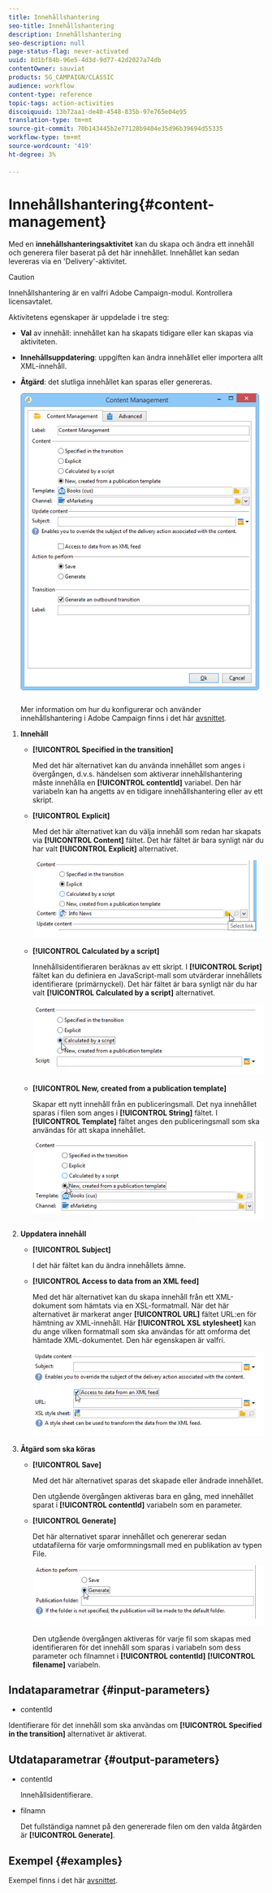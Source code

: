 ```yaml
---
title: Innehållshantering
seo-title: Innehållshantering
description: Innehållshantering
seo-description: null
page-status-flag: never-activated
uuid: 8d1bf84b-96e5-4d3d-9d77-42d2027a74db
contentOwner: sauviat
products: SG_CAMPAIGN/CLASSIC
audience: workflow
content-type: reference
topic-tags: action-activities
discoiquuid: 13b72aa1-de40-4548-835b-97e765e04e95
translation-type: tm+mt
source-git-commit: 70b143445b2e77128b9404e35d96b39694d55335
workflow-type: tm+mt
source-wordcount: '419'
ht-degree: 3%

---
```



# Innehållshantering{#content-management}

Med en **innehållshanteringsaktivitet** kan du skapa och ändra ett innehåll och generera filer baserat på det här innehållet. Innehållet kan sedan levereras via en &#39;Delivery&#39;-aktivitet.

>[!CAUTION]
>
>Innehållshantering är en valfri Adobe Campaign-modul. Kontrollera licensavtalet.

Aktivitetens egenskaper är uppdelade i tre steg:

* **Val** av innehåll: innehållet kan ha skapats tidigare eller kan skapas via aktiviteten.
* **Innehållsuppdatering**: uppgiften kan ändra innehållet eller importera allt XML-innehåll.
* **Åtgärd**: det slutliga innehållet kan sparas eller genereras.

   ![](assets/content_mgmt_edit.png)

   Mer information om hur du konfigurerar och använder innehållshantering i Adobe Campaign finns i det här [avsnittet](../../delivery/using/about-content-management.md).

1. **Innehåll**

   * **[!UICONTROL Specified in the transition]**

      Med det här alternativet kan du använda innehållet som anges i övergången, d.v.s. händelsen som aktiverar innehållshantering måste innehålla en **[!UICONTROL contentId]** variabel. Den här variabeln kan ha angetts av en tidigare innehållshantering eller av ett skript.

   * **[!UICONTROL Explicit]**

      Med det här alternativet kan du välja innehåll som redan har skapats via **[!UICONTROL Content]** fältet. Det här fältet är bara synligt när du har valt **[!UICONTROL Explicit]** alternativet.

      ![](assets/content_mgmt_explicit.png)

   * **[!UICONTROL Calculated by a script]**

      Innehållsidentifieraren beräknas av ett skript. I **[!UICONTROL Script]** fältet kan du definiera en JavaScript-mall som utvärderar innehållets identifierare (primärnyckel). Det här fältet är bara synligt när du har valt **[!UICONTROL Calculated by a script]** alternativet.

      ![](assets/content_mgmt_script.png)

   * **[!UICONTROL New, created from a publication template]**

      Skapar ett nytt innehåll från en publiceringsmall. Det nya innehållet sparas i filen som anges i **[!UICONTROL String]** fältet. I **[!UICONTROL Template]** fältet anges den publiceringsmall som ska användas för att skapa innehållet.

      ![](assets/content_mgmt_new.png)

1. **Uppdatera innehåll**

   * **[!UICONTROL Subject]**

      I det här fältet kan du ändra innehållets ämne.

   * **[!UICONTROL Access to data from an XML feed]**

      Med det här alternativet kan du skapa innehåll från ett XML-dokument som hämtats via en XSL-formatmall. När det här alternativet är markerat anger **[!UICONTROL URL]** fältet URL:en för hämtning av XML-innehåll. Här **[!UICONTROL XSL stylesheet]** kan du ange vilken formatmall som ska användas för att omforma det hämtade XML-dokumentet. Den här egenskapen är valfri.

      ![](assets/content_mgmt_xmlcontent.png)

1. **Åtgärd som ska köras**

   * **[!UICONTROL Save]**

      Med det här alternativet sparas det skapade eller ändrade innehållet.

      Den utgående övergången aktiveras bara en gång, med innehållet sparat i **[!UICONTROL contentId]** variabeln som en parameter.

   * **[!UICONTROL Generate]**

      Det här alternativet sparar innehållet och genererar sedan utdatafilerna för varje omformningsmall med en publikation av typen File.

      ![](assets/content_mgmt_generate.png)

      Den utgående övergången aktiveras för varje fil som skapas med identifieraren för det innehåll som sparas i variabeln som dess parameter och filnamnet i **[!UICONTROL contentId]** **[!UICONTROL filename]** variabeln.

## Indataparametrar {#input-parameters}

* contentId

Identifierare för det innehåll som ska användas om **[!UICONTROL Specified in the transition]** alternativet är aktiverat.

## Utdataparametrar {#output-parameters}

* contentId

   Innehållsidentifierare.

* filnamn

   Det fullständiga namnet på den genererade filen om den valda åtgärden är **[!UICONTROL Generate]**.

## Exempel {#examples}

Exempel finns i det här [avsnittet](../../delivery/using/automating-via-workflows.md#examples).
